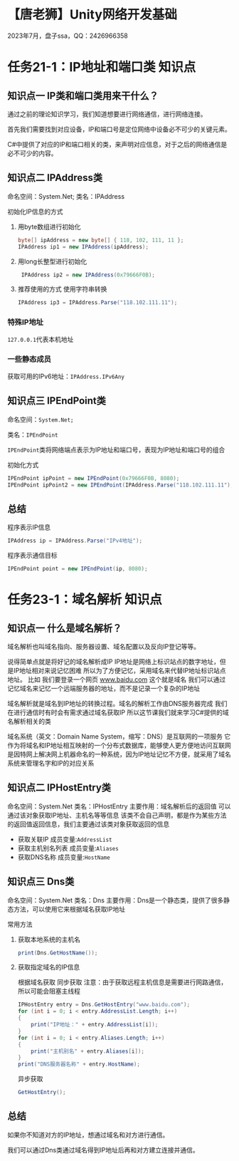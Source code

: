 # 【唐老狮】Unity网络开发基础

2023年7月，盘子ssa，QQ：2426966358

# 任务21-1：IP地址和端口类 知识点

## 知识点一 IP类和端口类用来干什么？

通过之前的理论知识学习，我们知道想要进行网络通信，进行网络连接。

首先我们需要找到对应设备，IP和端口号是定位网络中设备必不可少的关键元素。

C#中提供了对应的IP和端口相关的类，来声明对应信息，对于之后的网络通信是必不可少的内容。

## 知识点二 IPAddress类

命名空间：System.Net;
类名：IPAddress

初始化IP信息的方式

1. 用byte数组进行初始化

   ```C#
   byte[] ipAddress = new byte[] { 118, 102, 111, 11 };
   IPAddress ip1 = new IPAddress(ipAddress);
   ```

2. 用long长整型进行初始化

   ```c#
    IPAddress ip2 = new IPAddress(0x79666F0B);
   ```

3. 推荐使用的方式 使用字符串转换

   ```C#
   IPAddress ip3 = IPAddress.Parse("118.102.111.11");
   ```

### 特殊IP地址

`127.0.0.1`代表本机地址

### 一些静态成员

获取可用的IPv6地址：`IPAddress.IPv6Any`

## 知识点三 IPEndPoint类

命名空间：`System.Net;`

类名：`IPEndPoint`

`IPEndPoint`类将网络端点表示为IP地址和端口号，表现为IP地址和端口号的组合

初始化方式

```C#
IPEndPoint ipPoint = new IPEndPoint(0x79666F0B, 8080);
IPEndPoint ipPoint2 = new IPEndPoint(IPAddress.Parse("118.102.111.11"), 8080);
```

## 总结

程序表示IP信息

```C#
IPAddress ip = IPAddress.Parse("IPv4地址");
```

程序表示通信目标

```C#
IPEndPoint point = new IPEndPoint(ip, 8080);
```

# 任务23-1：域名解析 知识点

## 知识点一 什么是域名解析？

域名解析也叫域名指向、服务器设置、域名配置以及反向IP登记等等。

说得简单点就是将好记的域名解析成IP
IP地址是网络上标识站点的数字地址，但是IP地址相对来说记忆困难
所以为了方便记忆，采用域名来代替IP地址标识站点地址。
比如 我们要登录一个网页 www.baidu.com 这个就是域名 我们可以通过记忆域名来记忆一个远端服务器的地址，而不是记录一个复杂的IP地址

域名解析就是域名到IP地址的转换过程。域名的解析工作由DNS服务器完成
我们在进行通信时有时会有需求通过域名获取IP
所以这节课我们就来学习C#提供的域名解析相关的类

域名系统（英文：Domain Name System，缩写：DNS）是互联网的一项服务
它作为将域名和IP地址相互映射的一个分布式数据库，能够使人更方便地访问互联网
是因特网上解决网上机器命名的一种系统，因为IP地址记忆不方便，就采用了域名系统来管理名字和IP的对应关系

## 知识点二 IPHostEntry类

命名空间：System.Net
类名：IPHostEntry
主要作用：域名解析后的返回值 可以通过该对象获取IP地址、主机名等等信息
该类不会自己声明，都是作为某些方法的返回值返回信息，我们主要通过该类对象获取返回的信息

- 获取关联IP       成员变量:`AddressList`
- 获取主机别名列表  成员变量:`Aliases`
- 获取DNS名称      成员变量:`HostName`

## 知识点三 Dns类

命名空间：System.Net
类名：Dns
主要作用：Dns是一个静态类，提供了很多静态方法，可以使用它来根据域名获取IP地址

常用方法

1. 获取本地系统的主机名

   ```C#
   print(Dns.GetHostName());
   ```

2. 获取指定域名的IP信息

   根据域名获取
   同步获取
   注意：由于获取远程主机信息是需要进行网路通信，所以可能会阻塞主线程

   ```C#
   IPHostEntry entry = Dns.GetHostEntry("www.baidu.com");
   for (int i = 0; i < entry.AddressList.Length; i++)
   {
       print("IP地址：" + entry.AddressList[i]);
   }
   for (int i = 0; i < entry.Aliases.Length; i++)
   {
       print("主机别名" + entry.Aliases[i]);
   }
   print("DNS服务器名称" + entry.HostName);
   ```

   异步获取

   ```C#
   GetHostEntry();
   ```

## 总结

如果你不知道对方的IP地址，想通过域名和对方进行通信。

我们可以通过Dns类通过域名得到IP地址后再和对方建立连接并通信。

